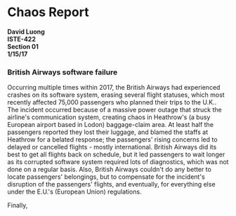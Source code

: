 # Chaos Report

**David Luong**\
**ISTE-422**\
**Section 01**\
**1/15/17**
### British Airways software failure

Occurring multiple times within 2017, the British Airways had experienced crashes on its software system, erasing several flight statuses, which most recently affected 75,000 passengers who planned their trips to the U.K.. The incident occurred because of a massive power outage that struck the airline's communication system, creating chaos in Heathrow's (a busy European airport based in Lodon) baggage-claim area. At least half the passengers reported they lost their luggage, and blamed the staffs at Heathrow for a belated response; the passengers' rising concerns led to delayed or cancelled flights - mostly international. British Airways did its best to get all flights back on schedule, but it led passengers to wait longer as its corrupted software system required lots of diagnostics, which was not done on a regular basis. Also, British Airways couldn't do any better to locate passengers' belongings, but to compensate for the incident's disruption of the passengers' flights, and eventually, for everything else under the E.U.'s (European Union) regulations.

Finally,
